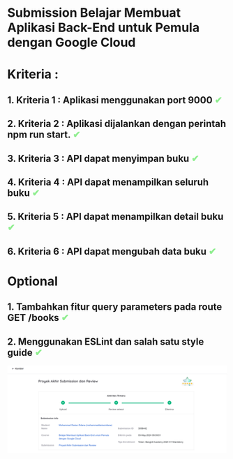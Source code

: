 # Submission Belajar Membuat Aplikasi Back-End untuk Pemula dengan Google Cloud

# Kriteria :

## 1. Kriteria 1 : Aplikasi menggunakan port 9000 <p style='color: lightgreen; display: inline;'>✔</p>

## 2. Kriteria 2 : Aplikasi dijalankan dengan perintah npm run start. <p style='color: lightgreen; display: inline;'>✔</p>

## 3. Kriteria 3 : API dapat menyimpan buku <p style='color: lightgreen; display: inline;'>✔</p>

## 4. Kriteria 4 : API dapat menampilkan seluruh buku <p style='color: lightgreen; display: inline;'>✔</p>

## 5. Kriteria 5 : API dapat menampilkan detail buku <p style='color: lightgreen; display: inline;'>✔</p>

## 6. Kriteria 6 : API dapat mengubah data buku <p style='color: lightgreen; display: inline;'>✔</p>

# Optional

## 1. Tambahkan fitur query parameters pada route GET /books <p style='color: lightgreen; display: inline;'>✔</p>

## 2. Menggunakan ESLint dan salah satu style guide <p style='color: lightgreen; display: inline;'>✔</p>

![alt](/review.png)
